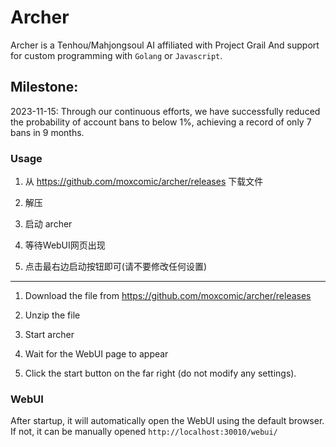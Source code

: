 # Archer
Archer is a Tenhou/Mahjongsoul AI affiliated with Project Grail And support for custom programming with `Golang` or `Javascript`.

## Milestone:
2023-11-15: Through our continuous efforts, we have successfully reduced the probability of account bans to below 1%, achieving a record of only 7 bans in 9 months.

### Usage

1. 从 https://github.com/moxcomic/archer/releases 下载文件

1. 解压

1. 启动 archer

1. 等待WebUI网页出现

1. 点击最右边启动按钮即可(请不要修改任何设置)


----

1. Download the file from https://github.com/moxcomic/archer/releases

2. Unzip the file

3. Start archer

4. Wait for the WebUI page to appear

5. Click the start button on the far right (do not modify any settings).

### WebUI

After startup, it will automatically open the WebUI using the default browser. If not, it can be manually opened `http://localhost:30010/webui/`
